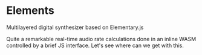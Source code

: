 # Elements

Multilayered digital synthesizer based on Elementary.js

Quite a remarkable real-time audio rate calculations done in an inline WASM controlled by a brief JS interface. Let's see where can we get with this.
